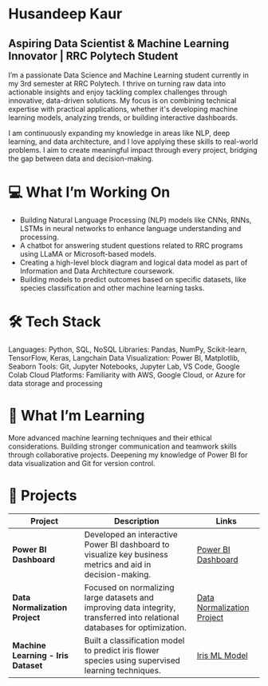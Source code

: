 # Husandeep Kaur 
## Aspiring Data Scientist & Machine Learning Innovator | RRC Polytech Student

I’m a passionate Data Science and Machine Learning student currently in my 3rd semester at RRC Polytech. I thrive on turning raw data into actionable insights and enjoy tackling complex challenges through innovative, data-driven solutions. My focus is on combining technical expertise with practical applications, whether it's developing machine learning models, analyzing trends, or building interactive dashboards.

I am continuously expanding my knowledge in areas like NLP, deep learning, and data architecture, and I love applying these skills to real-world problems. I aim to create meaningful impact through every project, bridging the gap between data and decision-making.

# 💻 What I’m Working On
- Building Natural Language Processing (NLP) models like CNNs, RNNs, LSTMs in neural networks to enhance language understanding and processing.
- A chatbot for answering student questions related to RRC programs using LLaMA or Microsoft-based models.
- Creating a high-level block diagram and logical data model as part of Information and Data Architecture coursework.
- Building models to predict outcomes based on specific datasets, like species classification and other machine learning tasks.

# 🛠️ Tech Stack
Languages: Python, SQL, NoSQL
Libraries: Pandas, NumPy, Scikit-learn, TensorFlow, Keras, Langchain
Data Visualization: Power BI, Matplotlib, Seaborn
Tools: Git, Jupyter Notebooks, Jupyter Lab, VS Code, Google Colab
Cloud Platforms: Familiarity with AWS, Google Cloud, or Azure for data storage and processing

# 🌱 What I’m Learning
More advanced machine learning techniques and their ethical considerations.
Building stronger communication and teamwork skills through collaborative projects.
Deepening my knowledge of Power BI for data visualization and Git for version control.

# 🌟 Projects
| **Project** | **Description** | **Links** |
|-------------|-----------------|-----------|
| **Power BI Dashboard** | Developed an interactive Power BI dashboard to visualize key business metrics and aid in decision-making. | [Power BI Dashboard](https://github.com/codewithhusan/Healthcare-Dashboard-PowerBI) |
| **Data Normalization Project** | Focused on normalizing large datasets and improving data integrity, transferred into relational databases for optimization. | [Data Normalization Project]((https://github.com/codewithhusan/Database-Normalization-project)) |
| **Machine Learning - Iris Dataset** | Built a classification model to predict iris flower species using supervised learning techniques. | [Iris ML Model]((https://github.com/codewithhusan/Iris-Flower-Classification-ML-Project)) 
